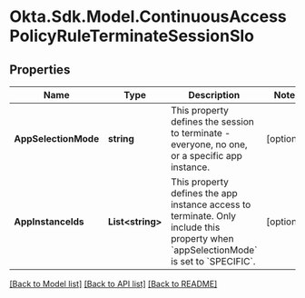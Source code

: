 # Okta.Sdk.Model.ContinuousAccessPolicyRuleTerminateSessionSlo

## Properties

Name | Type | Description | Notes
------------ | ------------- | ------------- | -------------
**AppSelectionMode** | **string** | This property defines the session to terminate - everyone, no one, or a specific app instance. | [optional] 
**AppInstanceIds** | **List&lt;string&gt;** | This property defines the app instance access to terminate. Only include this property when &#x60;appSelectionMode&#x60; is set to &#x60;SPECIFIC&#x60;. | [optional] 

[[Back to Model list]](../README.md#documentation-for-models) [[Back to API list]](../README.md#documentation-for-api-endpoints) [[Back to README]](../README.md)

